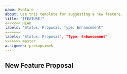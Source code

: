 ```yaml
---
name: Feature
about: Use this template for suggesting a new feature.
title: "[FEATURE]"
<<<<<<< HEAD
labels: "Status: Proposal, Type: Enhancement"
=======
labels: "Status: Proposal", "Type: Enhancement"
>>>>>>> master
assignees: prokopsimek
---
```


<!--- Provide a general summary of the practice in the Title above -->

## New Feature Proposal
<!--- Tell us how it should work -->
